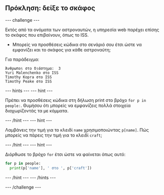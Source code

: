 ## Πρόκληση: δείξε το σκάφος

\--- challenge \---

Εκτός από τα ονόματα των αστροναυτών, η υπηρεσία web παρέχει επίσης το σκάφος που επιβαίνουν, όπως το ISS.

+ Μπορείς να προσθέσεις κώδικα στο σενάριό σου έτσι ώστε να εμφανίζει και το σκάφος για κάθε αστροναύτη; 

Για παράδειγμα:

    Άνθρωποι στο διάστημα:  3
    Yuri Malenchenko στο ISS
    Timothy Kopra στο ISS
    Timothy Peake στο ISS
    

\--- hints \--- \--- hint \---

Πρέπει να προσθέσεις κώδικα στη δήλωση print στο βρόχο `for p in people:`. Θυμήσου ότι μπορείς να εμφανίζεις πολλά στοιχεία διαχωρίζοντάς τα με κόμματα.

\--- /hint \--- \--- hint \---

Λαμβάνεις την τιμή για το κλειδί `name` χρησιμοποιώντας `p[name]`. Πώς μπορείς να πάρεις την τιμή για το κλειδί `craft`;

\--- /hint \--- \--- hint \---

Διόρθωσε το βρόχο `for` έτσι ώστε να φαίνεται όπως αυτό:

```python
for p in people:
  print(p['name'], ' στο ', p['craft'])
```

\--- /hint \--- \--- /hints \---

\--- /challenge \---